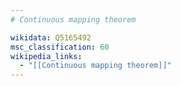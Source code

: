 ```yaml
---
# Continuous mapping theorem

wikidata: Q5165492
msc_classification: 60
wikipedia_links:
  - "[[Continuous mapping theorem]]"
---
```

